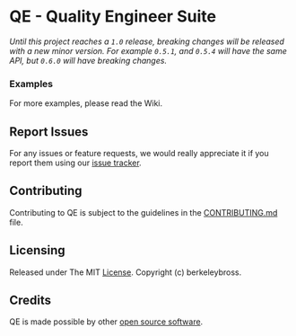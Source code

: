# QE - Quality Engineer Suite

_Until this project reaches a `1.0` release, breaking changes will be released with a new minor version. For example `0.5.1`, and `0.5.4` will have the same API, but `0.6.0` will have breaking changes._

### Examples

For more examples, please read the Wiki.

## Report Issues

For any issues or feature requests, we would really appreciate it if you report
them using our [issue tracker](https://github.com/berkeleybross/qe/issues).

## Contributing

Contributing to QE is subject to the guidelines in the
[CONTRIBUTING.md](CONTRIBUTING.md) file.

## Licensing

Released under The MIT [License](./LICENSE). Copyright (c) berkeleybross.

## Credits

QE is made possible by other [open source software](NOTICE.md).
